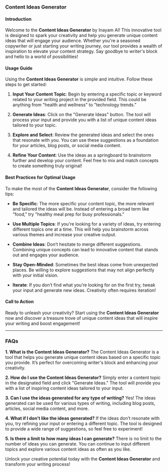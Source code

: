 ### Content Ideas Generator

#### Introduction
Welcome to the **Content Ideas Generator** by Inayam AI! This innovative tool is designed to spark your creativity and help you generate unique content ideas that will engage your audience. Whether you're a seasoned copywriter or just starting your writing journey, our tool provides a wealth of inspiration to elevate your content strategy. Say goodbye to writer's block and hello to a world of possibilities!

#### Usage Guide
Using the **Content Ideas Generator** is simple and intuitive. Follow these steps to get started:

1. **Input Your Content Topic**: Begin by entering a specific topic or keyword related to your writing project in the provided field. This could be anything from "health and wellness" to "technology trends."
   
2. **Generate Ideas**: Click on the "Generate Ideas" button. The tool will process your input and provide you with a list of unique content ideas tailored to your topic.

3. **Explore and Select**: Review the generated ideas and select the ones that resonate with you. You can use these suggestions as a foundation for your articles, blog posts, or social media content.

4. **Refine Your Content**: Use the ideas as a springboard to brainstorm further and develop your content. Feel free to mix and match concepts to create something truly original!

#### Best Practices for Optimal Usage
To make the most of the **Content Ideas Generator**, consider the following tips:

- **Be Specific**: The more specific your content topic, the more relevant and tailored the ideas will be. Instead of entering a broad term like "food," try "healthy meal prep for busy professionals."
  
- **Use Multiple Topics**: If you're looking for a variety of ideas, try entering different topics one at a time. This will help you brainstorm across various themes and increase your creative output.

- **Combine Ideas**: Don’t hesitate to merge different suggestions. Combining unique concepts can lead to innovative content that stands out and engages your audience.

- **Stay Open-Minded**: Sometimes the best ideas come from unexpected places. Be willing to explore suggestions that may not align perfectly with your initial vision.

- **Iterate**: If you don’t find what you’re looking for on the first try, tweak your input and generate new ideas. Creativity often requires iteration!

#### Call to Action
Ready to unleash your creativity? Start using the **Content Ideas Generator** now and discover a treasure trove of unique content ideas that will inspire your writing and boost engagement!

---

### FAQs

**1. What is the Content Ideas Generator?**
The Content Ideas Generator is a tool that helps you generate unique content ideas based on a specific topic you provide. It’s perfect for overcoming writer's block and enhancing your creativity.

**2. How do I use the Content Ideas Generator?**
Simply enter a content topic in the designated field and click "Generate Ideas." The tool will provide you with a list of inspiring content ideas tailored to your input.

**3. Can I use the ideas generated for any type of writing?**
Yes! The ideas generated can be used for various types of writing, including blog posts, articles, social media content, and more.

**4. What if I don’t like the ideas generated?**
If the ideas don’t resonate with you, try refining your input or entering a different topic. The tool is designed to provide a wide range of suggestions, so feel free to experiment!

**5. Is there a limit to how many ideas I can generate?**
There is no limit to the number of ideas you can generate. You can continue to input different topics and explore various content ideas as often as you like.

Unlock your creative potential today with the **Content Ideas Generator** and transform your writing process!